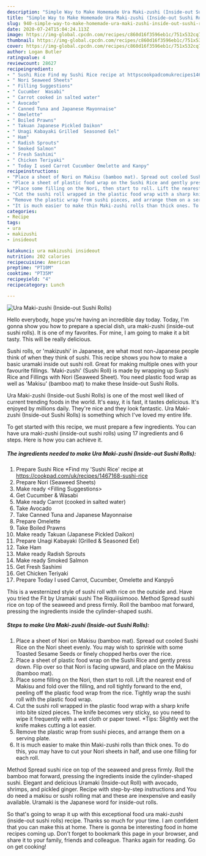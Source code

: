 ```yaml
---
description: "Simple Way to Make Homemade Ura Maki-zushi (Inside-out Sushi Rolls)"
title: "Simple Way to Make Homemade Ura Maki-zushi (Inside-out Sushi Rolls)"
slug: 940-simple-way-to-make-homemade-ura-maki-zushi-inside-out-sushi-rolls
date: 2020-07-24T15:04:24.113Z
image: https://img-global.cpcdn.com/recipes/c860d16f3596eb1c/751x532cq70/ura-maki-zushi-inside-out-sushi-rolls-recipe-main-photo.jpg
thumbnail: https://img-global.cpcdn.com/recipes/c860d16f3596eb1c/751x532cq70/ura-maki-zushi-inside-out-sushi-rolls-recipe-main-photo.jpg
cover: https://img-global.cpcdn.com/recipes/c860d16f3596eb1c/751x532cq70/ura-maki-zushi-inside-out-sushi-rolls-recipe-main-photo.jpg
author: Logan Butler
ratingvalue: 4
reviewcount: 28627
recipeingredient:
- " Sushi Rice Find my Sushi Rice recipe at httpscookpadcomukrecipes1467168sushirice"
- " Nori Seaweed Sheets"
- " Filling Suggestions"
- " Cucumber  Wasabi"
- " Carrot cooked in salted water"
- " Avocado"
- " Canned Tuna and Japanese Mayonnaise"
- " Omelette"
- " Boiled Prawns"
- " Takuan Japanese Pickled Daikon"
- " Unagi Kabayaki Grilled  Seasoned Eel"
- " Ham"
- " Radish Sprouts"
- " Smoked Salmon"
- " Fresh Sashimi"
- " Chicken Teriyaki"
- " Today I used Carrot Cucumber Omelette and Kanpy"
recipeinstructions:
- "Place a sheet of Nori on Makisu (bamboo mat). Spread out cooled Sushi Rice on the Nori sheet evenly. You may wish to sprinkle with some Toasted Sesame Seeds or finely chopped herbs over the rice."
- "Place a sheet of plastic food wrap on the Sushi Rice and gently press down. Flip over so that Nori is facing upward, and place on the Makisu (bamboo mat)."
- "Place some filling on the Nori, then start to roll. Lift the nearest end of Makisu and fold over the filling, and roll tightly forward to the end, peeling off the plastic food wrap from the rice. Tightly wrap the sushi roll with the plastic food wrap."
- "Cut the sushi roll wrapped in the plastic food wrap with a sharp knife into bite sized pieces. The knife becomes very sticky, so you need to wipe it frequently with a wet cloth or paper towel. *Tips: Slightly wet the knife makes cutting a lot easier."
- "Remove the plastic wrap from sushi pieces, and arrange them on a serving plate."
- "It is much easier to make thin Maki-zushi rolls than thick ones. To do this, you may have to cut your Nori sheets in half, and use one filling for each roll."
categories:
- Recipe
tags:
- ura
- makizushi
- insideout

katakunci: ura makizushi insideout 
nutrition: 202 calories
recipecuisine: American
preptime: "PT10M"
cooktime: "PT35M"
recipeyield: "4"
recipecategory: Lunch

---
```



![Ura Maki-zushi (Inside-out Sushi Rolls)](https://img-global.cpcdn.com/recipes/c860d16f3596eb1c/751x532cq70/ura-maki-zushi-inside-out-sushi-rolls-recipe-main-photo.jpg)

Hello everybody, hope you're having an incredible day today. Today, I'm gonna show you how to prepare a special dish, ura maki-zushi (inside-out sushi rolls). It is one of my favorites. For mine, I am going to make it a bit tasty. This will be really delicious.

Sushi rolls, or &#39;makizushi&#39; in Japanese, are what most non-Japanese people think of when they think of sushi. This recipe shows you how to make a basic uramaki inside out sushi roll. Great for making multiple ones with your favourite fillings. &#39;Maki-zushi&#39; (Sushi Roll) is made by wrapping up Sushi Rice and Fillings with Nori (Seaweed Sheet). You need plastic food wrap as well as &#39;Makisu&#39; (bamboo mat) to make these Inside-out Sushi Rolls.

Ura Maki-zushi (Inside-out Sushi Rolls) is one of the most well liked of current trending foods in the world. It's easy, it is fast, it tastes delicious. It's enjoyed by millions daily. They're nice and they look fantastic. Ura Maki-zushi (Inside-out Sushi Rolls) is something which I've loved my entire life.


To get started with this recipe, we must prepare a few ingredients. You can have ura maki-zushi (inside-out sushi rolls) using 17 ingredients and 6 steps. Here is how you can achieve it.

<!--inarticleads1-->

##### The ingredients needed to make Ura Maki-zushi (Inside-out Sushi Rolls):

1. Prepare  Sushi Rice *Find my &#39;Sushi Rice&#39; recipe at https://cookpad.com/uk/recipes/1467168-sushi-rice
1. Prepare  Nori (Seaweed Sheets)
1. Make ready  &lt;Filling Suggestions&gt;
1. Get  Cucumber &amp; Wasabi
1. Make ready  Carrot (cooked in salted water)
1. Take  Avocado
1. Take  Canned Tuna and Japanese Mayonnaise
1. Prepare  Omelette
1. Take  Boiled Prawns
1. Make ready  Takuan (Japanese Pickled Daikon)
1. Prepare  Unagi Kabayaki (Grilled &amp; Seasoned Eel)
1. Take  Ham
1. Make ready  Radish Sprouts
1. Make ready  Smoked Salmon
1. Get  Fresh Sashimi
1. Get  Chicken Teriyaki
1. Prepare  Today I used Carrot, Cucumber, Omelette and Kanpyō


This is a westernized style of sushi roll with rice on the outside and. Have you tried the Fit by Uramaki sushi The Riquiiisimooo. Method Spread sushi rice on top of the seaweed and press firmly. Roll the bamboo mat forward, pressing the ingredients inside the cylinder-shaped sushi. 

<!--inarticleads2-->

##### Steps to make Ura Maki-zushi (Inside-out Sushi Rolls):

1. Place a sheet of Nori on Makisu (bamboo mat). Spread out cooled Sushi Rice on the Nori sheet evenly. You may wish to sprinkle with some Toasted Sesame Seeds or finely chopped herbs over the rice.
1. Place a sheet of plastic food wrap on the Sushi Rice and gently press down. Flip over so that Nori is facing upward, and place on the Makisu (bamboo mat).
1. Place some filling on the Nori, then start to roll. Lift the nearest end of Makisu and fold over the filling, and roll tightly forward to the end, peeling off the plastic food wrap from the rice. Tightly wrap the sushi roll with the plastic food wrap.
1. Cut the sushi roll wrapped in the plastic food wrap with a sharp knife into bite sized pieces. The knife becomes very sticky, so you need to wipe it frequently with a wet cloth or paper towel. *Tips: Slightly wet the knife makes cutting a lot easier.
1. Remove the plastic wrap from sushi pieces, and arrange them on a serving plate.
1. It is much easier to make thin Maki-zushi rolls than thick ones. To do this, you may have to cut your Nori sheets in half, and use one filling for each roll.


Method Spread sushi rice on top of the seaweed and press firmly. Roll the bamboo mat forward, pressing the ingredients inside the cylinder-shaped sushi. Elegant and delicious Uramaki (Inside-out Roll) with avocado, shrimps, and pickled ginger. Recipe with step-by-step instructions and You do need a makisu or sushi rolling mat and these are inexpensive and easily available. Uramaki is the Japanese word for inside-out rolls. 

So that's going to wrap it up with this exceptional food ura maki-zushi (inside-out sushi rolls) recipe. Thanks so much for your time. I am confident that you can make this at home. There is gonna be interesting food in home recipes coming up. Don't forget to bookmark this page in your browser, and share it to your family, friends and colleague. Thanks again for reading. Go on get cooking!
